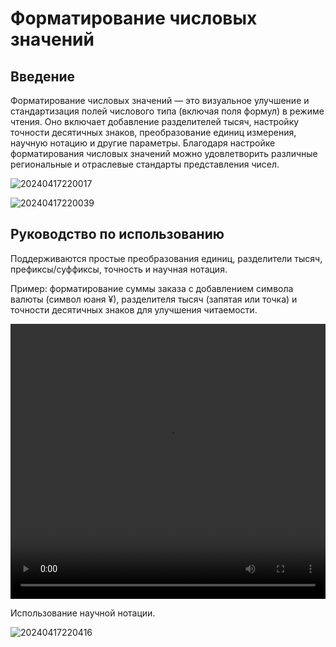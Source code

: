 # Форматирование числовых значений

## Введение

Форматирование числовых значений — это визуальное улучшение и стандартизация полей числового типа (включая поля формул) в режиме чтения. Оно включает добавление разделителей тысяч, настройку точности десятичных знаков, преобразование единиц измерения, научную нотацию и другие параметры. Благодаря настройке форматирования числовых значений можно удовлетворить различные региональные и отраслевые стандарты представления чисел.

![20240417220017](https://static-docs.nocobase.com/20240417220017.png)

![20240417220039](https://static-docs.nocobase.com/20240417220039.png)

## Руководство по использованию

Поддерживаются простые преобразования единиц, разделители тысяч, префиксы/суффиксы, точность и научная нотация.

Пример: форматирование суммы заказа с добавлением символа валюты (символ юаня ¥), разделителя тысяч (запятая или точка) и точности десятичных знаков для улучшения читаемости.

<video width="100%" height="440" controls>
      <source src="https://static-docs.nocobase.com/20240417220140.mp4" type="video/mp4">
</video>

Использование научной нотации.

![20240417220416](https://static-docs.nocobase.com/20240417220416.png)